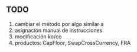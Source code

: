 ## TODO ##

1. cambiar el método <span concordion:execute="#trade=getTrade(#ack)"> </span> por algo similar a <span concordion:execute="#trade=#ack.getTrade()"> </span>
2. asignación manual de instrucciones
3. modificación ko/co
4. productos: CapFloor, SwapCrossCurrency, FRA